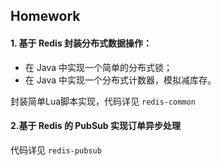 ## Homework

#### 1. 基于 Redis 封装分布式数据操作：
- 在 Java 中实现一个简单的分布式锁；
- 在 Java 中实现一个分布式计数器，模拟减库存。

封装简单Lua脚本实现，代码详见 `redis-common`

#### 2.基于 Redis 的 PubSub 实现订单异步处理

代码详见 `redis-pubsub`